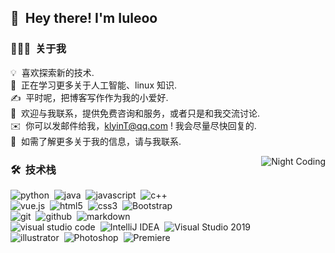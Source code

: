 ## 👋 &nbsp;Hey there! I'm Iuleoo

### 👨🏻‍💻 &nbsp;关于我

💡 &nbsp;喜欢探索新的技术.\
🌱 &nbsp;正在学习更多关于人工智能、linux 知识.\
✍️ &nbsp;平时呢，把博客写作作为我的小爱好.\
💬 &nbsp;欢迎与我联系，提供免费咨询和服务，或者只是和我交流讨论.\
✉️ &nbsp;你可以发邮件给我，klyinT@qq.com ! 我会尽量尽快回复的.\
📄 &nbsp;如需了解更多关于我的信息，请与我联系.

<img alt="Night Coding" src="https://www.helloimg.com/images/2020/09/05/Night-Coding672dc42c111ea58e.gif" align="right"/>

### 🛠 &nbsp;技术栈

![python](https://img.shields.io/badge/-Python-333333?style=flat&logo=python)&nbsp;
![java](https://img.shields.io/badge/-java-333333?style=flat&logo=java)&nbsp;
![javascript](https://img.shields.io/badge/-javascript-333333?style=flat&logo=javascript)&nbsp;
![c++](https://img.shields.io/badge/-C++-333333?style=flat&logo=C%2B%2B&logoColor=00599C)&nbsp;\
![vue.js](https://img.shields.io/badge/-vue.js-333333?style=flat&logo=vue.js)&nbsp;
![html5](https://img.shields.io/badge/-html5-333333?style=flat&logo=html5)&nbsp;
![css3](https://img.shields.io/badge/-css3-333333?style=flat&logo=css3&logoColor=1572B6)&nbsp;
![Bootstrap](https://img.shields.io/badge/-Bootstrap-333333?style=flat&logo=Bootstrap&logoColor=563D7C)&nbsp;\
![git](https://img.shields.io/badge/-git-333333?style=flat&logo=git)&nbsp;
![github](https://img.shields.io/badge/-github-333333?style=flat&logo=github)&nbsp;
![markdown](https://img.shields.io/badge/-markdown-333333?style=flat&logo=markdown)&nbsp;\
![visual studio code](https://img.shields.io/badge/-Visual%20Studio%20Code-333333?style=flat&logo=visual-studio-code&logoColor=007ACC)&nbsp;
![IntelliJ IDEA](https://img.shields.io/badge/-IntelliJ%20IDEA-333333?style=flat&logo=IntelliJ%20IDEA&logoColor=000000)&nbsp;
![Visual Studio 2019](https://img.shields.io/badge/-visual%20studio-333333?style=flat&logo=visual%20studio&logoColor=5C2D91)&nbsp;\
![illustrator](https://img.shields.io/badge/-illustrator-333333?style=flat&logo=adobe-illustrator&)&nbsp;
![Photoshop](https://img.shields.io/badge/-Photoshop-333333?style=flat&logo=adobe-photoshop)&nbsp;
![Premiere](https://img.shields.io/badge/-Premiere-333333?style=flat&logo=adobe-Premiere-Pro)&nbsp;

